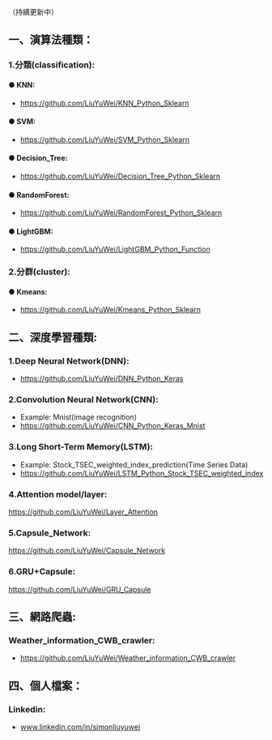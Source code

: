 （持續更新中）

## 一、演算法種類：

### 1.分類(classification):
#### ● KNN:
- https://github.com/LiuYuWei/KNN_Python_Sklearn

#### ● SVM:
- https://github.com/LiuYuWei/SVM_Python_Sklearn

#### ● Decision_Tree:
- https://github.com/LiuYuWei/Decision_Tree_Python_Sklearn

#### ● RandomForest:
- https://github.com/LiuYuWei/RandomForest_Python_Sklearn

#### ● LightGBM:
- https://github.com/LiuYuWei/LightGBM_Python_Function

### 2.分群(cluster):
#### ● Kmeans:
- https://github.com/LiuYuWei/Kmeans_Python_Sklearn

## 二、深度學習種類:
### 1.Deep Neural Network(DNN):
- https://github.com/LiuYuWei/DNN_Python_Keras

### 2.Convolution Neural Network(CNN):
- Example: Mnist(image recognition)
- https://github.com/LiuYuWei/CNN_Python_Keras_Mnist

### 3.Long Short-Term Memory(LSTM):
- Example: Stock_TSEC_weighted_index_prediction(Time Series Data)
- https://github.com/LiuYuWei/LSTM_Python_Stock_TSEC_weighted_index

### 4.Attention model/layer:
https://github.com/LiuYuWei/Layer_Attention

### 5.Capsule_Network:
https://github.com/LiuYuWei/Capsule_Network

### 6.GRU+Capsule:
https://github.com/LiuYuWei/GRU_Capsule

## 三、網路爬蟲:
### Weather_information_CWB_crawler:
- https://github.com/LiuYuWei/Weather_information_CWB_crawler

## 四、個人檔案：
### Linkedin: 
- www.linkedin.com/in/simonliuyuwei
